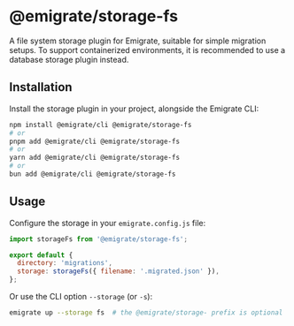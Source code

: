 # @emigrate/storage-fs

A file system storage plugin for Emigrate, suitable for simple migration setups. To support containerized environments, it is recommended to use a database storage plugin instead.

## Installation

Install the storage plugin in your project, alongside the Emigrate CLI:

```bash
npm install @emigrate/cli @emigrate/storage-fs
# or
pnpm add @emigrate/cli @emigrate/storage-fs
# or
yarn add @emigrate/cli @emigrate/storage-fs
# or
bun add @emigrate/cli @emigrate/storage-fs
```

## Usage

Configure the storage in your `emigrate.config.js` file:

```js
import storageFs from '@emigrate/storage-fs';

export default {
  directory: 'migrations',
  storage: storageFs({ filename: '.migrated.json' }),
};
```

Or use the CLI option `--storage` (or `-s`):

```bash
emigrate up --storage fs  # the @emigrate/storage- prefix is optional
```
